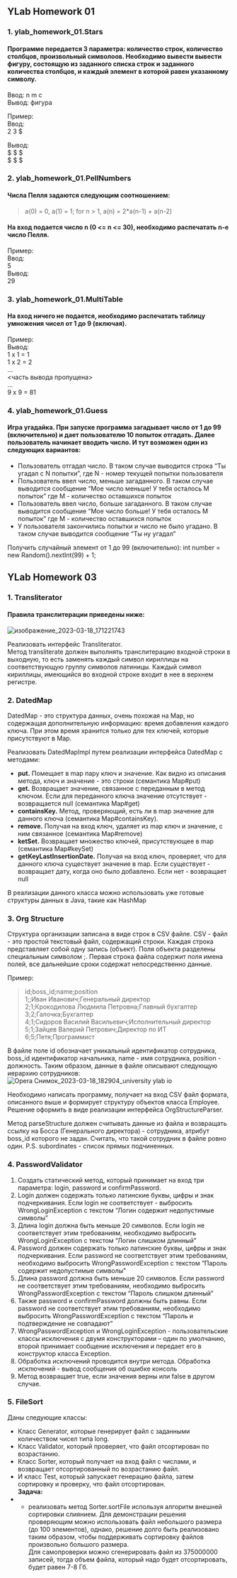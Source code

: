 ## YLab Homework 01
### 1. ylab_homework_01.Stars
#### Программе передается 3 параметра: количество строк, количество столбцов, произвольный символоов. Необходимо вывести вывести фигуру, состоящую из заданного списка строк и заданного количества столбцов, и каждый элемент в которой равен указанному символу.

Ввод: n m c </br>
Вывод: фигура

Пример: </br>
Ввод:</br>
2 3 $ </br>

Вывод: </br>
$ $ $ </br>
$ $ $

### 2. ylab_homework_01.PellNumbers
#### Числа Пелля задаются следующим соотношением:
> a(0) = 0, a(1) = 1; for n > 1, a(n) = 2*a(n-1) + a(n-2)
#### На вход подается число n (0 <= n <= 30), необходимо распечатать n-e число Пелля.

Пример: </br>
Ввод: </br>
5 </br>
Вывод: </br>
29

### 3. ylab_homework_01.MultiTable
#### На вход ничего не подается, необходимо распечатать таблицу умножения чисел от 1 до 9 (включая).

Пример:</br>
Вывод:</br>
1 x 1 = 1 </br>
1 x 2 = 2</br>
…</br>
<часть вывода пропущена></br>
…</br>
9 x 9 = 81

### 4. ylab_homework_01.Guess
#### Игра угадайка. При запуске программа загадывает число от 1 до 99 (включительно) и дает пользователю 10 попыток отгадать. Далее пользователь начинает вводить число. И тут возможен один из следующих вариантов:
- Пользователь отгадал число. В таком случае выводится строка
  “Ты угадал с N попытки”, где N - номер текущей попытки пользователя
- Пользователь ввел число, меньше загаданного. В таком случае выводится сообщение “Мое число меньше! У тебя осталось M попыток” где M - количество оставшихся попыток
- Пользователь ввел число, больше загаданного. В таком случае выводится сообщение “Мое число больше! У тебя осталось M попыток” где M - количество оставшихся попыток
- У пользователя закончились попытки и число не было угадано. В таком случае выводится сообщение “Ты ну угадал”

Получить случайный элемент от 1 до 99 (включительно):
int number = new Random().nextInt(99) + 1;

## YLab Homework 03
### 1. Transliterator
#### Правила транслитерации приведены ниже:
![изображение_2023-03-18_171221743](https://user-images.githubusercontent.com/34368106/226111346-4755f93c-4fe8-494f-b0c9-0110503fc3d5.png)

Реализовать интерфейс Transliterator. </br>
Метод transliterate должен выполнять транслитерацию входной строки в выходную, то
есть заменять каждый символ кириллицы на соответствующую группу символов
латиницы. Каждый символ кириллицы, имеющийся во входной строке входит в нее в
верхнем регистре.

### 2. DatedMap
DatedMap - это структура данных, очень похожая на Map, но содержащая
дополнительную информацию: время добавления каждого ключа. При этом время
хранится только для тех ключей, которые присутствуют в Map. 

Реализовать DatedMapImpl путем реализации интерфейса DatedMap c методами:
+ <b>put.</b> Помещает в map пару ключ и значение. Как видно из описания метода, ключ и
значение - это строки (семантика Map#put)
+ <b>get.</b>
Возвращает значение, связанное с переданным в метод ключом. Если для
переданного ключа значение отсутствует - возвращается null (семантика Map#get)
+ <b>containsKey.</b> Метод, проверяющий, есть ли в map значение для данного ключа
(семантика Map#containsKey).
+ <b>remove.</b> Получая на вход ключ, удаляет из map ключ и значение, с ним связанное
(семантика Map#remove)
+ <b>ketSet.</b> Возвращает множество ключей, присутствующее в map (семантика
Map#keySet)
+ <b>getKeyLastInsertionDate.</b> Получая на вход ключ, проверяет, что для данного ключа
существует значение в map. Если существует - возвращает дату, когда оно было
добавлено. Если нет - возвращает null

В реализации данного класса можно использовать уже готовые структуры данных в
Java, такие как HashMap

### 3. Org Structure
Структура организации записана в виде строк в CSV файле. CSV - файл - это простой
текстовый файл, содержащий строки. Каждая строка представляет собой одну запись
(объект). Поля объекта разделены специальным символом ;. Первая строка файла
содержит поля имена полей, все дальнейшие сроки содержат непосредственно
данные.

Пример:
> id;boss_id;name;position </br>
> 1;;Иван Иванович;Генеральный директор </br>
> 2;1;Крокодилова Людмила Петровна;Главный бухгалтер </br>
> 3;2;Галочка;Бухгалтер </br>
> 4;1;Сидоров Василий Васильевич;Исполнительный директор </br>
> 5;1;Зайцев Валерий Петрович;Директор по ИТ</br>
> 6;5;Петя;Программист </br>

В файле поле id обозначает уникальный идентификатор сотрудника, boss_id
идентификатор начальника, name - имя сотрудника, position - должность. Таким
образом, данные в файле описывают следующую иерархию сотрудников:
![Opera Снимок_2023-03-18_182904_university ylab io](https://user-images.githubusercontent.com/34368106/226115337-e40f778b-5a86-403a-8297-b9c606d07d59.png)

Необходимо написать программу, получает на вход CSV файл формата, описанного
выше и формирует структуру объектов класса Employee.
Решение оформить в виде реализации интерфейса OrgStructureParser.

Метод parseStructure должен считывать данные из файла и возвращать ссылку на
Босса (Генерального директора) - сотрудника, атрибут boss_id которого не задан.
Cчитать, что такой сотрудник в файле ровно один.
P.S. subordinates - список прямых подчиненных.

### 4. PasswordValidator
1. Создать статический метод, который принимает на вход три параметра: login,
   password и confirmPassword.
2. Login должен содержать только латинские буквы, цифры и знак подчеркивания.
   Если login не соответствует - выбросить WrongLoginException с текстом “Логин
   содержит недопустимые символы”
3. Длина login должна быть меньше 20 символов. Если login не соответствует этим
   требованиям, необходимо выбросить WrongLoginException с текстом “Логин
   слишком длинный”
4. Password должен содержать только латинские буквы, цифры и знак
   подчеркивания. Если password не соответствует этим требованиям, необходимо
   выбросить WrongPasswordException с текстом “Пароль содержит недопустимые
   символы”
5. Длина password должна быть меньше 20 символов. Если password не
   соответствует этим требованиям, необходимо выбросить
   WrongPasswordException с текстом “Пароль слишком длинный”
6. Также password и confirmPassword должны быть равны. Если password не
   соответствует этим требованиям, необходимо выбросить
   WrongPasswordException с текстом “Пароль и подтверждение не совпадают”
7. WrongPasswordException и WrongLoginException - пользовательские классы
   исключения с двумя конструкторами – один по умолчанию, второй принимает
   сообщение исключения и передает его в конструктор класса Exception.
8. Обработка исключений проводится внутри метода. Обработка исключений -
   вывод сообщения об ошибке консоль
9. Метод возвращает true, если значения верны или false в другом случае.

### 5. FileSort
Даны следующие классы: </br>
+ Класс Generator, которые генерирует файл с заданными количеством чисел типа long. </br>
+ Класс Validator, который проверяет, что файл отсортирован по возрастанию. </br>
+ Класс Sorter, который получает на вход файл с числами, и возвращает
отсортированный по возрастанию файл. </br>
+ И класс Test, который запускает генерацию файла, затем сортировку и проверку, что
файл отсортирован. </br>
<b>Задача:</b> 
+ - реализовать метод Sorter.sortFile используя алгоритм внешней
сортировки слиянием.
Для демонстрации решения проверяющим можно использовать файл небольшого
размера (до 100 элементов), однако, решение долго быть реализовано таким образом,
чтобы поддерживать сортировку файлов произвольно большого размера. </br>
Для самопроверки можно сгенерировать файл из 375000000 записей, тогда объем
файла, который надо будет отсортировать, будет равен 7-8 Гб.




